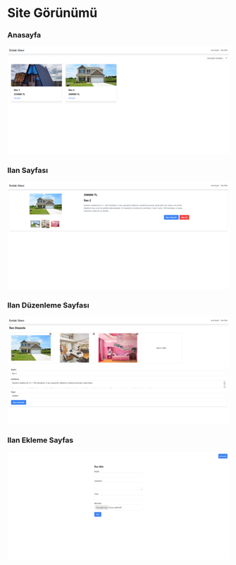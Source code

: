 
# Site Görünümü

### Anasayfa
![anasayfa](https://github.com/hsemihaktas/EstateWebsite/blob/master/readme_image/IlanAnasayfa.png)

### Ilan Sayfası
![IlanSayfa](https://github.com/hsemihaktas/EstateWebsite/blob/master/readme_image/IlanSayfa.png)

### Ilan Düzenleme Sayfası
![IlanDuzenleme](https://github.com/hsemihaktas/EstateWebsite/blob/master/readme_image/IlanDuzenle.png)

### Ilan Ekleme Sayfas
![IlanEkleme](https://github.com/hsemihaktas/EstateWebsite/blob/master/readme_image/IlanEkle.png)
